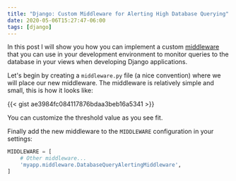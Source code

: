 ```yaml
---
title: "Django: Custom Middleware for Alerting High Database Querying"
date: 2020-05-06T15:27:47-06:00
tags: [django]
---
```


In this post I will show you how you can implement a custom [middleware](https://docs.djangoproject.com/en/3.0/topics/http/middleware/) that you can use in your development environment to monitor queries to the database in your views when developing Django applications.

Let's begin by creating a `middleware.py` file (a nice convention) where we will place our new middleware. The middleware is relatively simple and small, this is how it looks like:

<!--more-->

{{< gist ae3984fc084117876bdaa3beb16a5341 >}}

You can customize the threshold value as you see fit.

Finally add the new middleware to the `MIDDLEWARE` configuration in your settings:

```python
MIDDLEWARE = [
    # Other middleware...
    'myapp.middleware.DatabaseQueryAlertingMiddleware',
]
```

